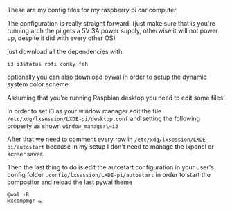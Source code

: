These are my config files for my raspberry pi car computer.

The configuration is really straight forward. (just make sure that is you're running arch the pi gets a 5V 3A power supply, otherwise it will not power up, despite it did with every other OS)

just download all the dependencies with:

```i3 i3status rofi conky feh```

optionally you can also download pywal in order to setup the dynamic system color scheme.

Assuming that you're running Raspbian desktop you need to edit some files.

In order to set i3 as your window manager edit the file ```/etc/xdg/lxsession/LXDE-pi/desktop.conf``` and setting the following property as shown ```window_manager\=i3```

After that we need to comment every row in ```/etc/xdg/lxsession/LXDE-pi/autostart``` because in my setup I don't need to manage the lxpanel or screensaver.

Then the last thing to do is edit the autostart configuration in your user's config folder ```.config/lxsession/LXDE-pi/autostart``` in order to start the compositor and reload the last pywal theme
```
@wal -R
@xcompmgr &
```
